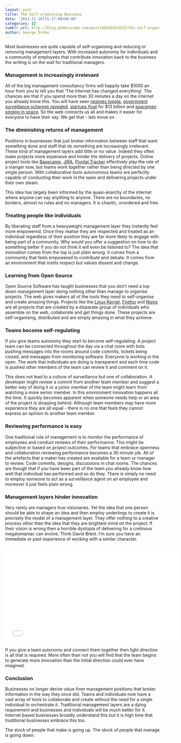 ```yaml
---
layout: post
title: The Self-organising Business
date: '2013-11-26T15:17:00+00:00'
categories: []
tumblr_url: http://blog.pebblecode.com/post/68165423632/the-self-organising-business
author: George Ornbo
---
```

<p>Most businesses are quite capable of self-organising and reducing or removing management layers. With increased autonomy for individuals and a community of employees that contribute innovation back to the business the writing is on the wall for traditional managers.</p>

<h3>Management is increasingly irrelevant</h3>

<p>All of the big management consultancy firms will happily take $1000 an hour from you to tell you that &lsquo;The Internet has changed everything&rsquo;. The chances are that if you spend more than 30 minutes a day on the internet you already know this. You will have seen <a href="https://en.wikipedia.org/wiki/Egyptian_Revolution_of_2011">regimes topple</a>, <a href="http://www.theguardian.com/world/2013/jun/06/us-tech-giants-nsa-data">government surveillance schemes revealed</a>, <a href="https://twitter.com/twitter/statuses/378261932148416512">startups float</a> for $13 billion and <a href="https://www.youtube.com/watch?v=KaOC9danxNo">spacemen singing in space</a>. So the web connects us all and makes it easier for everyone to have their say. We get that - lets move on.</p>

<h3>The diminishing returns of management</h3>

<p>Positions in businesses that just broker information between staff that want something done and staff that do something are increasingly irrelevant. These kind of management layers add little or no value.  Indeed they often make projects more expensive and hinder the delivery of projects. Online project tools like <a href="https://basecamp.com/">Basecamp</a>, <a href="https://www.atlassian.com/software/jira">JIRA</a>, <a href="https://www.pivotaltracker.com/">Pivotal Tracker</a> effectively play the role of a manger now, but teams work together rather than being directed by one single person. With collaborative tools autonomous teams are perfectly capable of conducting their work in the open and delivering projects under their own steam.</p>

<p>This idea has largely been informed by the quasi-anarchy of the internet where anyone can say anything to anyone. There are no boundaries, no borders, almost no rules and no managers. It is chaotic, unordered and free.</p>

<h3>Treating people like individuals</h3>

<p>By liberating staff from a heavyweight management layer they instantly feel more empowered. Once they realise they are respected and treated as an individual regardless of their position they are far more likely to engage with being part of a community. Why would you offer a suggestion on how to do something better if you do not think it will even be listened to? The idea that innovation comes from the top is just plain wrong. It comes from a community that feels empowered to contribute and debate. It comes from an environment that instils respect but values dissent and change.</p>

<h3>Learning from Open Source</h3>

<p>Open Source Software has taught businesses that you don&rsquo;t need a top down management layer doing nothing other than manage to organise projects. The web gives makers all of the tools they need to self-organise and create amazing things. Projects like the <a href="https://www.kernel.org/">Linux Kernel</a>, <a href="https://mozilla.org/firefox">Firefox</a> and <a href="http://nginx.org/">Nginx</a> are all projects that are created by a disparate group of individuals who assemble on the web, collaborate and get things done. These projects are self-organising, distributed and are simply amazing in what they achieve.</p>

<h3>Teams become self-regulating</h3>

<p>If you give teams autonomy they start to become self-regulating. A project team can be connected throughout the day via a chat room with bots pushing messages into the rooms around code commits, tickets being closed, and messages from monitoring software. Everyone is working in the open. The work that individuals are doing is transparent and each time code is pushed other members of the team can review it and comment on it.</p>

<p>This does not lead to a culture of surveillance but one of collaboration. A developer might review a commit from another team member and suggest a better way of doing it or a junior member of the team might learn from watching a more senior member. In this environment innovation happens all the time. It quickly becomes apparent when someone needs help or an area of the project is dropping behind. Although team members may have more experience they are all equal - there is no one that feels they cannot express an opinion to another team member.</p>

<h3>Reviewing performance is easy</h3>

<p>One traditional role of management is to monitor the performance of employees and conduct reviews of their performance. This might be subjective or based on project outcomes. For teams that embrace openness and collaboration reviewing performance becomes a 30 minute job. All of the artefacts that a maker has created are available for a team or manager to review. Code commits, designs, discussions in chat rooms. The chances are though that if you have been part of the team you already know how well that individual has performed and so do they. There is simply no need to employ someone to act as a surveillance agent on an employee and moreover it just feels plain wrong.</p>

<h3>Management layers hinder innovation</h3>

<p>Very rarely are managers true visionaries. Yet the idea that one person should be able to shape an idea and then employ underlings to create it is precisely the model of a management layer. They offer nothing to a creative process other than the idea that they are brightest mind on the project. If their vision is wrong then a horrible dystopia of delivering for a cretinous megalomaniac can evolve. Think David Brent. I&rsquo;m sure you have an immediate or past experience of working with a similar character.</p>

<iframe width="560" height="315" src="//www.youtube.com/embed/J8HsAZnzTUA?list=PLO-wxIy9sHyZ0qOHYmScUxpSAWim6pWZ5" frameborder="0" allowfullscreen></iframe>

<p>If you give a team autonomy and connect them together then light direction is all that is required. More often than not you will find that the team begins to generate more innovation than the initial direction could ever have imagined.</p>

<h3>Conclusion</h3>

<p>Businesses no longer derive value from management positions that broker information in the way they once did. Teams and individuals now have a vast array of tools to collaborate and create without the need for a single individual to orchestrate it.  Traditional management layers are a dying requirement and businesses and individuals will be much better for it. Internet based businesses broadly understand this but it is high time that traditional businesses embrace this too.</p>

<p>The stock of people that make is going up. The stock of people that manage is going down.</p>
